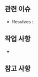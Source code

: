 ## 관련 이슈
[//]: # (해결한 문제를 지정하는 Issue Index에 연결해야 합니다.)

- Resolves : 
 
## 작업 사항
[//]: # (해당 Pull Request에서 수행한 작업 목록을 제시해야 합니다.)

- 

## 참고 사항
[//]: # (기능을 만들 때 생긴 이슈에 대해서 다른사람들이 참고해야 할 사항을 적습니다.)

